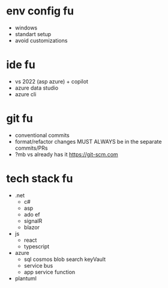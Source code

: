 # env config fu
* windows
* standart setup
* avoid customizations

# ide fu
* vs 2022 (asp azure) + copilot
* azure data studio
* azure cli

# git fu
* conventional commits
* format/refactor changes MUST ALWAYS be in the separate commits/PRs
* ?mb vs already has it https://git-scm.com

# tech stack fu
* .net
  * c#
  * asp
  * ado ef
  * signalR
  * blazor
* js
  * react
  * typescript
* azure
  * sql cosmos blob search keyVault
  * service bus
  * app service function
* plantuml


